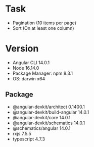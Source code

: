 # Task
- Pagination (10 items per page)
- Sort (On at least one column)

# Version
- Angular CLI 14.0.1
- Node 16.14.0
- Package Manager: npm 8.3.1
- OS: darwin x64

## Package
- @angular-devkit/architect       0.1400.1
- @angular-devkit/build-angular   14.0.1
- @angular-devkit/core            14.0.1
- @angular-devkit/schematics      14.0.1
- @schematics/angular             14.0.1
- rxjs                            7.5.5
- typescript                      4.7.3
